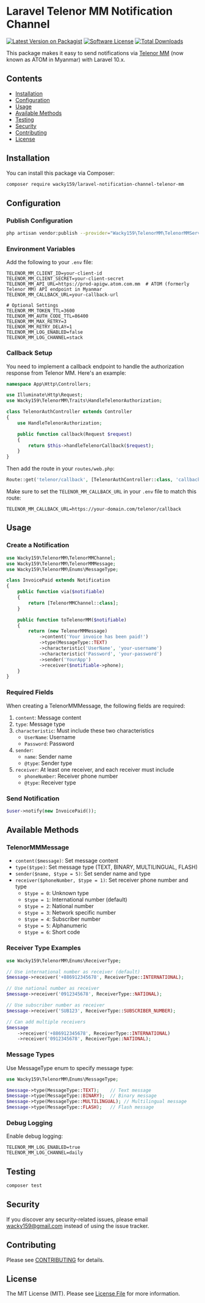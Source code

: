 # Laravel Telenor MM Notification Channel

[![Latest Version on Packagist](https://img.shields.io/packagist/v/laravel-notification-channels/telenor-mm.svg?style=flat-square)](https://packagist.org/packages/laravel-notification-channels/telenor-mm)
[![Software License](https://img.shields.io/badge/license-MIT-brightgreen.svg?style=flat-square)](LICENSE.md)
[![Total Downloads](https://img.shields.io/packagist/dt/laravel-notification-channels/telenor-mm.svg?style=flat-square)](https://packagist.org/packages/laravel-notification-channels/telenor-mm)

This package makes it easy to send notifications via [Telenor MM](https://www.linkedin.com/company/telenor-group/) (now known as ATOM in Myanmar) with Laravel 10.x.

## Contents

- [Installation](#installation)
- [Configuration](#configuration)
- [Usage](#usage)
- [Available Methods](#available-methods)
- [Testing](#testing)
- [Security](#security)
- [Contributing](#contributing)
- [License](#license)

## Installation

You can install this package via Composer:

```bash
composer require wacky159/laravel-notification-channel-telenor-mm
```

## Configuration

### Publish Configuration

```bash
php artisan vendor:publish --provider="Wacky159\TelenorMM\TelenorMMServiceProvider"
```

### Environment Variables

Add the following to your `.env` file:

```env
TELENOR_MM_CLIENT_ID=your-client-id
TELENOR_MM_CLIENT_SECRET=your-client-secret
TELENOR_MM_API_URL=https://prod-apigw.atom.com.mm  # ATOM (formerly Telenor MM) API endpoint in Myanmar
TELENOR_MM_CALLBACK_URL=your-callback-url

# Optional Settings
TELENOR_MM_TOKEN_TTL=3600
TELENOR_MM_AUTH_CODE_TTL=86400
TELENOR_MM_MAX_RETRY=3
TELENOR_MM_RETRY_DELAY=1
TELENOR_MM_LOG_ENABLED=false
TELENOR_MM_LOG_CHANNEL=stack
```

### Callback Setup

You need to implement a callback endpoint to handle the authorization response from Telenor MM. Here's an example:

```php
namespace App\Http\Controllers;

use Illuminate\Http\Request;
use Wacky159\TelenorMM\Traits\HandleTelenorAuthorization;

class TelenorAuthController extends Controller
{
    use HandleTelenorAuthorization;

    public function callback(Request $request)
    {
        return $this->handleTelenorCallback($request);
    }
}
```

Then add the route in your `routes/web.php`:

```php
Route::get('telenor/callback', [TelenorAuthController::class, 'callback'])->name('telenor.callback');
```

Make sure to set the `TELENOR_MM_CALLBACK_URL` in your `.env` file to match this route:

```env
TELENOR_MM_CALLBACK_URL=https://your-domain.com/telenor/callback
```

## Usage

### Create a Notification

```php
use Wacky159\TelenorMM\TelenorMMChannel;
use Wacky159\TelenorMM\TelenorMMMessage;
use Wacky159\TelenorMM\Enums\MessageType;

class InvoicePaid extends Notification
{
    public function via($notifiable)
    {
        return [TelenorMMChannel::class];
    }

    public function toTelenorMM($notifiable)
    {
        return (new TelenorMMMessage)
            ->content('Your invoice has been paid!')
            ->type(MessageType::TEXT)
            ->characteristic('UserName', 'your-username')
            ->characteristic('Password', 'your-password')
            ->sender('YourApp')
            ->receiver($notifiable->phone);
    }
}
```

### Required Fields

When creating a TelenorMMMessage, the following fields are required:

1. `content`: Message content
2. `type`: Message type
3. `characteristic`: Must include these two characteristics
   - `UserName`: Username
   - `Password`: Password
4. `sender`: 
   - `name`: Sender name
   - `@type`: Sender type
5. `receiver`: At least one receiver, and each receiver must include
   - `phoneNumber`: Receiver phone number
   - `@type`: Receiver type

### Send Notification

```php
$user->notify(new InvoicePaid());
```

## Available Methods

### TelenorMMMessage

- `content($message)`: Set message content
- `type($type)`: Set message type (TEXT, BINARY, MULTILINGUAL, FLASH)
- `sender($name, $type = 5)`: Set sender name and type
- `receiver($phoneNumber, $type = 1)`: Set receiver phone number and type
  - `$type = 0`: Unknown type
  - `$type = 1`: International number (default)
  - `$type = 2`: National number
  - `$type = 3`: Network specific number
  - `$type = 4`: Subscriber number
  - `$type = 5`: Alphanumeric
  - `$type = 6`: Short code

### Receiver Type Examples

```php
use Wacky159\TelenorMM\Enums\ReceiverType;

// Use international number as receiver (default)
$message->receiver('+886912345678', ReceiverType::INTERNATIONAL);

// Use national number as receiver
$message->receiver('0912345678', ReceiverType::NATIONAL);

// Use subscriber number as receiver
$message->receiver('SUB123', ReceiverType::SUBSCRIBER_NUMBER);

// Can add multiple receivers
$message
    ->receiver('+886912345678', ReceiverType::INTERNATIONAL)
    ->receiver('0912345678', ReceiverType::NATIONAL);
```

### Message Types

Use MessageType enum to specify message type:

```php
use Wacky159\TelenorMM\Enums\MessageType;

$message->type(MessageType::TEXT);    // Text message
$message->type(MessageType::BINARY);  // Binary message
$message->type(MessageType::MULTILINGUAL); // Multilingual message
$message->type(MessageType::FLASH);   // Flash message
```

### Debug Logging

Enable debug logging:

```env
TELENOR_MM_LOG_ENABLED=true
TELENOR_MM_LOG_CHANNEL=daily
```

## Testing

```bash
composer test
```

## Security

If you discover any security-related issues, please email [wacky159@gmail.com](mailto:wacky159@gmail.com) instead of using the issue tracker.

## Contributing

Please see [CONTRIBUTING](CONTRIBUTING.md) for details.

## License

The MIT License (MIT). Please see [License File](LICENSE.md) for more information.
